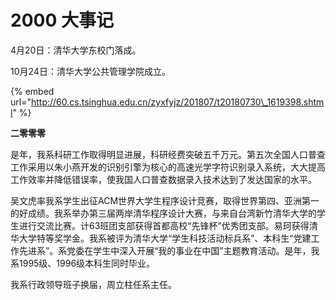 # 2000 大事记

4月20日：清华大学东校门落成。

10月24日：清华大学公共管理学院成立。

{% embed url="http://60.cs.tsinghua.edu.cn/zyxfyjz/201807/t20180730\_1619398.shtml" %}

**二零零零**

是年，我系科研工作取得明显进展，科研经费突破五千万元。第五次全国人口普查工作采用以朱小燕开发的识别引擎为核心的高速光学字符识别录入系统，大大提高工作效率并降低错误率，使我国人口普查数据录入技术达到了发达国家的水平。

吴文虎率我系学生出征ACM世界大学生程序设计竞赛，取得世界第四、亚洲第一的好成绩。我系举办第三届两岸清华程序设计大赛，与来自台湾新竹清华大学的学生进行交流比赛。计63班团支部获得首都高校“先锋杯”优秀团支部。易珂获得清华大学特等奖学金。我系被评为清华大学“学生科技活动标兵系”、本科生“党建工作先进系”。系党委在学生中深入开展“我的事业在中国”主题教育活动。是年，我系1995级、1996级本科生同时毕业。

我系行政领导班子换届，周立柱任系主任。






